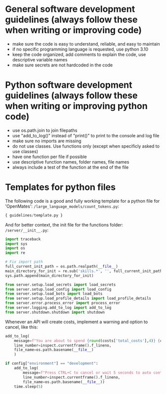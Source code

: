 # General software development guidelines (always follow these when writing or improving code)
- make sure the code is easy to understand, reliable, and easy to maintain
- if no specific programming language is requested, use python 3.10
- keep the code organized, add comments to explain the code, use descriptive variable names
- make sure secrets are not hardcoded in the code


# Python software development guidelines (always follow these when writing or improving python code)
- use os.path.join to join filepaths
- use "add_to_log()" instead of "print()" to print to the console and log file
- make sure no imports are missing
- do not use classes. Use functions only (except when specificly asked to use classes)
- have one function per file if possible
- use descriptive function names, folder names, file names
- always include a test of the function at the end of the file


# Templates for python files
The following code is a good and fully working template for a python file for 'OpenMates':
```/large_language_models/count_tokens.py```:
```python
{ guidelines/template.py }
```
And for better context, the init file for the functions folder:
```/server/__init__.py```:
```python
import traceback
import sys
import os
import re

# Fix import path
full_current_init_path = os.path.realpath(__file__)
main_directory_for_init = re.sub('skills.*', '', full_current_init_path)
sys.path.append(main_directory_for_init)

from server.setup.load_secrets import load_secrets
from server.setup.load_config import load_config
from server.setup.load_bots import load_bots
from server.setup.load_profile_details import load_profile_details
from server.error.process_error import process_error
from server.logging.add_to_log import add_to_log
from server.shutdown.shutdown import shutdown
```

Whenever an API will create costs, implement a warning and option to cancel, like this:
```python
add_to_log(
    message=f"You are about to spend {round(costs['total_costs'],4)} {costs['currency']} for converting the text to speech.",
    line_number=inspect.currentframe().f_lineno,
    file_name=os.path.basename(__file__)
    )

if config["environment"] == "development":
    add_to_log(
        message=f"Press CTRL+C to cancel or wait 5 seconds to auto continue ..."
        line_number=inspect.currentframe().f_lineno,
        file_name=os.path.basename(__file__))
    time.sleep(5)
```